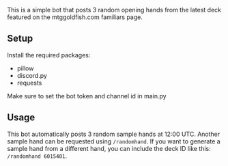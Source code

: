 This is a simple bot that posts 3 random opening hands from the latest deck featured on the mtggoldfish.com familiars page.

## Setup

Install the required packages:
- pillow
- discord.py
- requests

Make sure to set the bot token and channel id in main.py

## Usage

This bot automatically posts 3 random sample hands at 12:00 UTC. Another sample hand can be requested using `/randomhand`. If you want to generate a sample hand from a different hand, you can include the deck ID like this: `/randomhand 6015401`.
